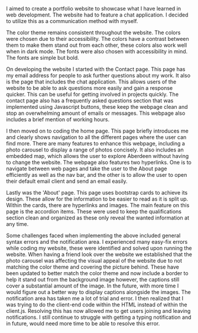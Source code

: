 I aimed to create a portfolio website to showcase what I have learned in web development. The website had to feature a chat application. I decided to utilize this as a communication method with myself. 

The color theme remains consistent throughout the website. The colors were chosen due to their accessibility. The colors have a contrast between them to make them stand out from each other, these colors also work well when in dark mode. The fonts were also chosen with accessibility in mind. The fonts are simple but bold. 

On developing the website I started with the Contact page. This page has my email address for people to ask further questions about my work. It also is the page that includes the chat application. This allows users of the website to be able to ask questions more easily and gain a response quicker. This can be useful for getting involved in projects quickly. The contact page also has a frequently asked questions section that was implemented using Javascript buttons, these keep the webpage clean and stop an overwhelming amount of emails or messages. This webpage also includes a brief mention of working hours.

I then moved on to coding the home page. This page briefly introduces me and clearly shows navigation to all the different pages where the user can find more. There are many features to enhance this webpage, including a photo carousel to display a range of photos concisely. It also includes an embedded map, which allows the user to explore Aberdeen without having to change the website. The webpage also features two hyperlinks. One is to navigate between web pages and take the user to the About page efficiently as well as the nav bar, and the other is to allow the user to open their default email client and send an email easily.

Lastly was the 'About' page. This page uses bootstrap cards to achieve its design. These allow for the information to be easier to read as it is split up. Within the cards, there are hyperlinks and images. The main feature on this page is the accordion items. These were used to keep the qualifications section clean and organized as these only reveal the wanted information at any time. 

Some challenges faced when implementing the above included general syntax errors and the notification area. I experienced many easy-fix errors while coding my website, these were identified and solved upon running the website. When having a friend look over the website we established that the photo carousel was affecting the visual appeal of the website due to not matching the color theme and covering the picture behind. These have been updated to better match the color theme and now include a border to help it stand out from the background image however, the captions still cover a substantial amount of the image. In the future, with more time I would figure out a better way to display captions alongside the images. The notification area has taken me a lot of trial and error. I then realized that I was trying to do the client-end code within the HTML instead of within the client.js. Resolving this has now allowed me to get users joining and leaving notifications. I still continue to struggle with getting a typing notification and in future, would need more time to be able to resolve this error.


